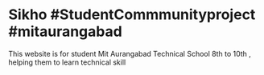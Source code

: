 # Sikho #StudentCommmunityproject #mitaurangabad
This website is for student Mit Aurangabad Technical School 8th to 10th , helping them to learn technical skill 
